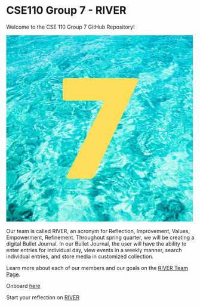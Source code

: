 
# CSE110 Group 7 - RIVER

Welcome to the CSE 110 Group 7 GitHub Repository!

![logo](admin/branding/Group-7-icon.png)

Our team is called RIVER, an acronym for Reflection, Improvement, Values, Empowerment, Refinement. Throughout spring quarter, we will be creating a digital Bullet Journal. In our Bullet Journal, the user will have the ability to enter entries for individual day, view events in a weekly manner, search individual entries, and store media in customized collection.

Learn more about each of our members and our goals on the [RIVER Team Page](admin/team.md).

Onboard [here](onboard.md)

Start your reflection on [RIVER](https://cse110-w21-group7.github.io/cse110-SP21-group7/)
